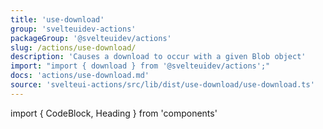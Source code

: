 ```yaml
---
title: 'use-download'
group: 'svelteuidev-actions'
packageGroup: '@svelteuidev/actions'
slug: /actions/use-download/
description: 'Causes a download to occur with a given Blob object'
import: "import { download } from '@svelteuidev/actions';"
docs: 'actions/use-download.md'
source: 'svelteui-actions/src/lib/dist/use-download/use-download.ts'
---
```


import { CodeBlock, Heading } from 'components'

<Heading />
